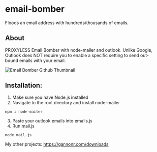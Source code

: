 # email-bomber
Floods an email address with hundreds/thousands of emails.

## About
PROXYLESS Email Bomber with node-mailer and outlook.
Unlike Google, Outlook does NOT require you to enable a specific setting to send out-bound emails with your email.

![Email Bomber Github Thumbnail](https://github.com/xxreflextheone/email-bomber/assets/100484118/59879275-bf8b-4ec3-b66b-6983565a48b6)

## Installation:

1. Make sure you have Node.js installed
2. Navigate to the root directory and install node-mailer
```
npm i node-mailer
```

3. Paste your outlook emails into emails.js
4. Run mail.js
```
node mail.js
```

My other projects: https://gannonr.com/downloads
